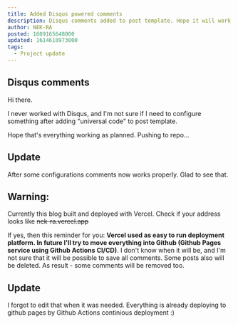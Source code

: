 ```yaml
---
title: Added Disqus powered comments
description: Disqus comments added to post template. Hope it will work nice...
author: NEK-RA
posted: 1609165648000
updated: 1614610973000
tags: 
  - Project update
---
```

## Disqus comments

Hi there.

I never worked with Disqus, and I'm not sure if I need to configure something after adding "universal code" to post template.

Hope that's everything working as planned. Pushing to repo...

## Update

After some configurations comments now works properly. Glad to see that.

## Warning:

Currently this blog built and deployed with Vercel. Check if your address looks like ~~nek-ra.vercel.app~~

If yes, then this reminder for you: **Vercel used as easy to run deployment platform. In future I'll try to move everything into Github (Github Pages service using Github Actions CI/CD)**. I don't know when it will be, and I'm not sure that it will be possible to save all comments. Some posts also will be deleted. As result - some comments will be removed too.

## Update

I forgot to edit that when it was needed. Everything is already deploying to github pages by Github Actions continious deployment :)